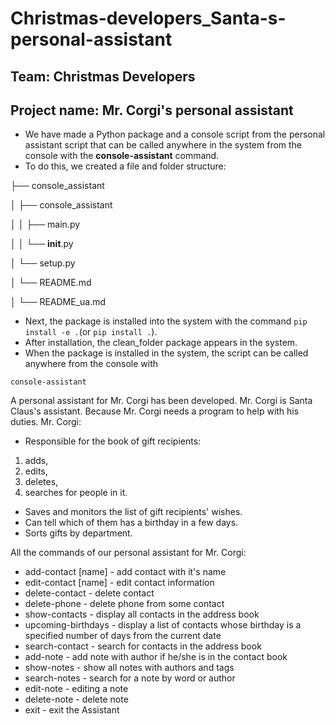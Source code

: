 # Christmas-developers_Santa-s-personal-assistant

## Team: Christmas Developers

## Project name: Mr. Corgi's personal assistant

* We have made a Python package and a console script from the personal assistant script that can be called anywhere in the system from the console with the **console-assistant** command. 
* To do this, we created a file and folder structure:

├── console_assistant  

│    ├── console_assistant 

│    │   ├── main.py   

│    │   └── __init__.py   

│    └── setup.py   

│    └── README.md  

│    └── README_ua.md  

* Next, the package is installed into the system with the command ```pip install -e .```(or ```pip install .```).
* After installation, the clean_folder package appears in the system.
* When the package is installed in the system, the script can be called anywhere from the console with 
```
console-assistant
``` 


A personal assistant for Mr. Corgi has been developed. Mr. Corgi is Santa Claus's assistant. 
Because Mr. Corgi needs a program to help with his duties.
Mr. Corgi:  
- Responsible for the book of gift recipients:
1. adds, 
2. edits, 
3. deletes, 
4. searches for people in it.
- Saves and monitors the list of gift recipients' wishes.
- Can tell which of them has a birthday in a few days.
- Sorts gifts by department.

All the commands of our personal assistant for Mr. Corgi:
- add-contact [name]  - add contact with it's name
- edit-contact [name] - edit contact information
- delete-contact      - delete contact
- delete-phone        - delete phone from some contact
- show-contacts       - display all contacts in the address book
- upcoming-birthdays  - display a list of contacts whose birthday is a specified number of days from the current date
- search-contact      - search for contacts in the address book
- add-note            - add note with author if he/she is in the contact book
- show-notes          - show all notes with authors and tags
- search-notes        - search for a note by word or author
- edit-note           - editing a note
- delete-note         - delete note
- exit                - exit the Assistant
